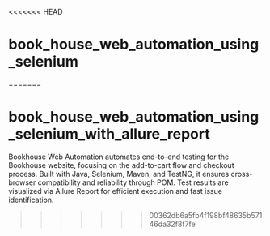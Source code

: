 <<<<<<< HEAD
# book_house_web_automation_using_selenium
=======
# book_house_web_automation_using_selenium_with_allure_report
Bookhouse Web Automation automates end-to-end testing for the Bookhouse website, focusing on the add-to-cart flow and checkout process. Built with Java, Selenium, Maven, and TestNG, it ensures cross-browser compatibility and reliability through POM. Test results are visualized via Allure Report for efficient execution and fast issue identification.
>>>>>>> 00362db6a5fb4f198bf48635b57146da32f8f7fe
